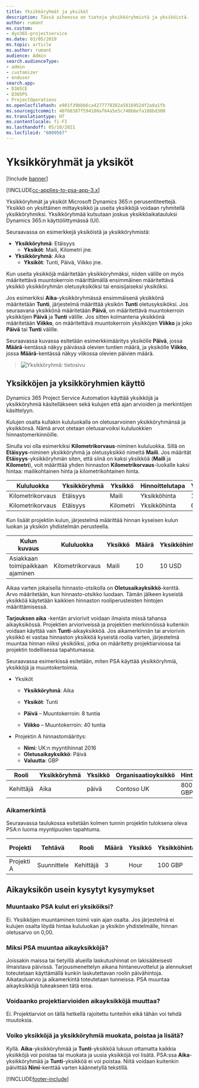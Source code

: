 ```yaml
---
title: Yksikköryhmät ja yksiköt
description: Tässä aiheessa on tietoja yksikköryhmistä ja yksiköistä.
author: rumant
ms.custom:
- dyn365-projectservice
ms.date: 03/05/2019
ms.topic: article
ms.author: rumant
audience: Admin
search.audienceType:
- admin
- customizer
- enduser
search.app:
- D365CE
- D365PS
- ProjectOperations
ms.openlocfilehash: e981f39bbb6ca4277778382a5816952df2a8a1fb
ms.sourcegitcommit: 40f68387f594180af64a5e5c748b6efa188bd300
ms.translationtype: HT
ms.contentlocale: fi-FI
ms.lasthandoff: 05/10/2021
ms.locfileid: "6009567"
---
```

# <a name="unit-groups-and-units"></a>Yksikköryhmät ja yksiköt

[!include [banner](../includes/psa-now-project-operations.md)]

[!INCLUDE[cc-applies-to-psa-app-3.x](../includes/cc-applies-to-psa-app-3x.md)]

Yksikköryhmät ja yksiköt Microsoft Dynamics 365:n perusentiteettejä. Yksikkö on yksittäinen mittayksikkö ja useita yksikköjä voidaan ryhmitellä yksikköryhmiksi. Yksikköryhmää kutsutaan joskus yksikköaikatauluksi Dynamics 365:n käyttöliittymässä (UI). 

Seuraavassa on esimerkkejä yksiköistä ja yksikköryhmistä:
 
- **Yksikköryhmä**: Etäisyys 
    - **Yksiköt**: Maili, Kilometri jne.
- **Yksikköryhmä**: Aika
    - **Yksiköt**: Tunti, Päivä, Viikko jne. 

Kun useita yksikköjä määritetään yksikköryhmäksi, niiden välille on myös määritettävä muuntokerroin määrittämällä ensimmäinen määritettävä yksikkö yksikköryhmän oletusyksiköksi tai ensisijaiseksi yksiköksi. 

Jos esimerkiksi **Aika**-yksikköryhmässä ensimmäisenä yksikkönä määritetään **Tunti**, järjestelmä määrittää yksikön **Tunti** oletusyksiköksi. Jos seuraavana yksikkönä määritetään **Päivä**, on määritettävä muuntokerroin yksikköjen **Päivä** ja **Tunti** välille. Jos sitten kolmantena yksikkönä määritetään **Viikko**, on määritettävä muuntokerroin yksikköjen **Viikko** ja joko **Päivä** tai **Tunti** välille. 

Seuraavassa kuvassa esitetään esimerkkimääritys yksikölle **Päivä**, jossa **Määrä**-kentässä näkyy päivässä olevien tuntien määrä, ja yksikölle **Viikko**, jossa **Määrä**-kentässä näkyy viikossa olevien päivien määrä.

> ![Yksikköryhmä: tietosivu](media/advanced-2.png)

## <a name="using-units-and-unit-groups"></a>Yksikköjen ja yksikköryhmien käyttö

Dynamics 365 Project Service Automation käyttää yksikköjä ja yksikköryhmiä käsitelläkseen sekä kulujen että ajan arvioiden ja merkintöjen käsittelyyn. 

Kulujen osalta kullakin kululuokalla on oletusarvoinen yksikköryhmänsä ja yksikkönsä. Nämä arvot otetaan oletusarvoiksi kululuokkien hinnastomerkinnöille. 

Sinulla voi olla esimerkiksi **Kilometrikorvaus**-niminen kululuokka. Sillä on **Etäisyys**-niminen yksikköryhmä ja oletusyksikkö nimeltä **Maili**. Jos määrität **Etäisyys**-yksikköryhmän siten, että siinä on kaksi yksikköä (**Maili** ja **Kilometri**), voit määrittää yhden hinnaston **Kilometrikorvaus**-luokalle kaksi hintaa: mailikohtainen hinta ja kilometrikohtainen hinta.

| Kululuokka  | Yksikköryhmä  | Yksikkö      | Hinnoittelutapa  | Yksikköhinta  |
|-------------------|---------------|-----------|-------------------|-------------------|
| Kilometrikorvaus           | Etäisyys      | Maili      | Yksikköhinta    | 10 USD            |
| Kilometrikorvaus           | Etäisyys      | Kilometri | Yksikköhinta    |  6 USD            |

Kun lisäät projektiin kulun, järjestelmä määrittää hinnan kyseisen kulun luokan ja yksikön yhdistelmän perusteella. 

| Kulun kuvaus        | Kululuokka  | Yksikkö  | Määrä  | Yksikköhinta   |
|----------------------------|---------------------|-------|-----------|----------------|
| Asiakkaan toimipaikkaan ajaminen | Kilometrikorvaus             | Maili  | 10        | 10 USD         |

Aikaa varten jokaisella hinnasto-otsikolla on **Oletusaikayksikkö**-kenttä. Arvo määritetään, kun hinnasto-otsikko luodaan. Tämän jälkeen kyseistä yksikköä käytetään kaikkien hinnaston rooliperusteisten hintojen määrittämisessä.

**Tarjouksen aika** -kentän arviorivit voidaan ilmaista missä tahansa aikayksikössä. Projektien arvioriveissä ja projektien merkinnöissä kuitenkin voidaan käyttää vain **Tunti**-aikayksikköä. Jos aikamerkinnän tai arviorivin yksikkö ei vastaa hinnaston yksikköä kyseistä roolia varten, järjestelmä muuntaa hinnan niiksi yksiköiksi, jotka on määritetty projektiarviossa tai projektin todellisessa tapahtumassa.

Seuraavassa esimerkissä esitetään, miten PSA käyttää yksikköryhmiä, yksikköjä ja muuntokertoimia.
- Yksiköt

   - **Yksikköryhmä**: Aika 
   - **Yksiköt**: Tunti 
    
    - **Päivä** – Muuntokerroin: 8 tuntia       
    - **Viikko** – Muuntokerroin: 40 tuntia  
        
- Projektin A hinnastomääritys:

    - **Nimi**: UK:n myyntihinnat 2016 
    - **Oletusaikayksikkö**: Päivä 
    - **Valuutta**: GBP

| Rooli      | Yksikköryhmä | Yksikkö | Organisaatioyksikkö | Hinta   |
|-----------|------------|------|---------------------|---------|
| Kehittäjä | Aika       | päivä  | Contoso UK          | 800 GBP |

### <a name="time-entry"></a>Aikamerkintä

Seuraavassa taulukossa esitetään kolmen tunnin projektin tuloksena oleva PSA:n luoma myyntipuolen tapahtuma.


| Projekti   | Tehtävä    | Rooli      | Määrä | Yksikkö  | Yksikköhinta | Laskuttamattoman myynnin summa |
|-----------|---------|-----------|----------|-------|------------|-----------------------|
| Projekti A | Suunnittele  | Kehittäjä | 3        | Hour  | 100 GBP    | 300 GBP               |

## <a name="time-unit-faq"></a>Aikayksikön usein kysytyt kysymykset

### <a name="does-psa-convert-to-different-units-in-the-case-of-expenses"></a>Muuntaako PSA kulut eri yksiköiksi?
Ei. Yksikköjen muuntaminen toimii vain ajan osalta. Jos järjestelmä ei kulujen osalta löydä hintaa kululuokan ja yksikön yhdistelmälle, hinnan oletusarvo on 0,00.

### <a name="why-does-psa-convert-time-units"></a>Miksi PSA muuntaa aikayksikköjä?
Joissakin maissa tai tietyillä alueilla laskutushinnat on lakisääteisesti ilmaistava päivissä. Tarjousmenettelyn aikana hintaneuvottelut ja alennukset toteutetaan käyttämällä kunkin laskutettavan roolin päivähintoja. Aikatauluarvio ja aikamerkintä toteutetaan tunneissa. PSA muuntaa aikayksikköjä tukeakseen tätä eroa.

### <a name="can-time-units-be-changed-on-project-estimates"></a>Voidaanko projektiarvioiden aikayksikköjä muuttaa?
Ei. Projektiarviot on tällä hetkellä rajoitettu tunteihin eikä tähän voi tehdä muutoksia.

### <a name="can-units-and-unit-groups-be-edited-deleted-and-added"></a>Voiko yksikköjä ja yksikköryhmiä muokata, poistaa ja lisätä?
Kyllä. **Aika**-yksikköryhmää ja **Tunti**-yksikköä lukuun ottamatta kaikkia yksikköjä voi poistaa tai muokata ja uusia yksikköjä voi lisätä. PSA:ssa **Aika**-yksikköryhmää ja **Tunti**-yksikköä ei voi poistaa. Niitä voidaan kuitenkin päivittää **Nimi**-kenttää varten käännetyllä tekstillä.


[!INCLUDE[footer-include](../includes/footer-banner.md)]